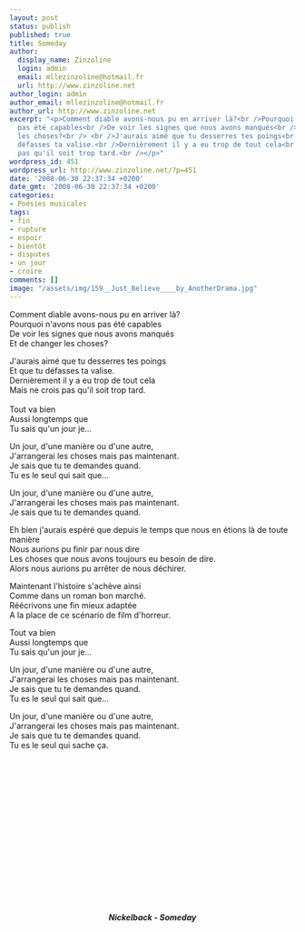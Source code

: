 ```yaml
---
layout: post
status: publish
published: true
title: Someday
author:
  display_name: Zinzoline
  login: admin
  email: mllezinzoline@hotmail.fr
  url: http://www.zinzoline.net
author_login: admin
author_email: mllezinzoline@hotmail.fr
author_url: http://www.zinzoline.net
excerpt: "<p>Comment diable avons-nous pu en arriver là?<br />Pourquoi n'avons nous
  pas été capables<br />De voir les signes que nous avons manqués<br />Et de changer
  les choses?<br /> <br />J'aurais aimé que tu desserres tes poings<br />Et que tu
  défasses ta valise.<br />Dernièrement il y a eu trop de tout cela<br />Mais ne crois
  pas qu'il soit trop tard.<br /></p>"
wordpress_id: 451
wordpress_url: http://www.zinzoline.net/?p=451
date: '2008-06-30 22:37:34 +0200'
date_gmt: '2008-06-30 22:37:34 +0200'
categories:
- Poésies musicales
tags:
- fin
- rupture
- espoir
- bientôt
- disputes
- un jour
- croire
comments: []
image: "/assets/img/159__Just_Believe____by_AnotherDrama.jpg"
---
```

<p>Comment diable avons-nous pu en arriver là?<br />Pourquoi n'avons nous pas été capables<br />De voir les signes que nous avons manqués<br />Et de changer les choses?</p>
<p>J'aurais aimé que tu desserres tes poings<br />Et que tu défasses ta valise.<br />Dernièrement il y a eu trop de tout cela<br />Mais ne crois pas qu'il soit trop tard.<br /><a id="more"></a><a id="more-451"></a><br />Tout va bien<br />Aussi longtemps que<br />Tu sais qu'un jour je...</p>
<p>Un jour, d'une manière ou d'une autre,<br />J'arrangerai les choses mais pas maintenant.<br />Je sais que tu te demandes quand.<br />Tu es le seul qui sait que...</p>
<p>Un jour, d'une manière ou d'une autre,<br />J'arrangerai les choses mais pas maintenant.<br />Je sais que tu te demandes quand.</p>
<p>Eh bien j'aurais espéré que depuis le temps que nous en étions là de toute manière<br />Nous aurions pu finir par nous dire<br />Les choses que nous avons toujours eu besoin de dire.<br />Alors nous aurions pu arrêter de nous déchirer.</p>
<p>Maintenant l'histoire s'achève ainsi<br />Comme dans un roman bon marché.<br />Réécrivons une fin mieux adaptée<br />A la place de ce scénario de film d'horreur.</p>
<p>Tout va bien<br />Aussi longtemps que<br />Tu sais qu'un jour je...</p>
<p>Un jour, d'une manière ou d'une autre,<br />J'arrangerai les choses mais pas maintenant.<br />Je sais que tu te demandes quand.<br />Tu es le seul qui sait que...</p>
<p>Un jour, d'une manière ou d'une autre,<br />J'arrangerai les choses mais pas maintenant.<br />Je sais que tu te demandes quand.<br />Tu es le seul qui sache ça.</p>
<div style="text-align: center;"><object classid="clsid:d27cdb6e-ae6d-11cf-96b8-444553540000" width="400" height="258" codebase="http://download.macromedia.com/pub/shockwave/cabs/flash/swflash.cab#version=6,0,40,0"><param name="allowFullScreen" value="true" /><param name="allowscriptaccess" value="always" /><param name="src" value="http://www.youtube.com/v/t5Hd5VyO-9s?fs=1&amp;hl=fr_FR&amp;rel=0&amp;color1=0xcc2550&amp;color2=0xe87a9f&amp;border=1" /><param name="allowfullscreen" value="true" /><embed type="application/x-shockwave-flash" width="400" height="258" src="http://www.youtube.com/v/t5Hd5VyO-9s?fs=1&amp;hl=fr_FR&amp;rel=0&amp;color1=0xcc2550&amp;color2=0xe87a9f&amp;border=1" allowscriptaccess="always" allowfullscreen="true"></embed></object></p>
<p><strong><em>Nickelback - Someday</p>
<p></em></strong></div>
